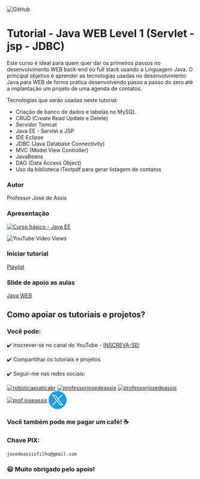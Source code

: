 ![GitHub](https://img.shields.io/github/license/professorjosedeassis/javaEE)
# Tutorial - Java WEB Level 1 (Servlet - jsp - JDBC)
Este curso é ideal para quem quer dar os primeiros passos no desenvolvimento WEB back-end ou full stack usando a Linguagem Java. O principal objetivo é aprender as tecnologias usadas no desenvolvimento Java para WEB de forma prática desenvolvendo passo a passo do zero até a implantação um projeto de uma agenda de contatos.

Tecnologias que serão usadas neste tutorial:
* Criação de banco de dados e tabelas no MySQL
* CRUD (Create Read Update e Delete)
* Servidor Tomcat
* Java EE - Servlet e JSP
* IDE Eclipse
* JDBC (Java Database Connectivity)
* MVC (Model View Controller)
* JavaBeans
* DAO (Data Access Object)
* Uso da biblioteca iTextpdf para gerar listagem de contatos
### Autor
Professor José de Assis
### Apresentação
[![Curso básico - Java EE](http://img.youtube.com/vi/7VgWAxEkv_U/0.jpg)](https://youtu.be/7VgWAxEkv_U "Assistir no YouTube")

![YouTube Video Views](https://img.shields.io/youtube/views/7VgWAxEkv_U?style=social)
### Iniciar tutorial
[Playlist](https://www.youtube.com/playlist?list=PLbEOwbQR9lqz9AnwhrrOLz9cz1-TxoiUg)

### Slide de apoio as aulas
[Java WEB](https://professorjosedeassis.github.io/javaEE/)

## Como apoiar os tutoriais e projetos?
### Você pode:
:heavy_check_mark: Inscrever-se no canal do YouTube - [INSCREVA-SE!](https://www.youtube.com/c/RoboticapraticaBr/?sub_confirmation=1)

:heavy_check_mark: Compartilhar os tutoriais e projetos

:heavy_check_mark: Seguir-me nas redes sociais:
<p align="left">
<a href="https://www.youtube.com/c/roboticapraticabr" target="blank"><img align="center" src="https://github.com/professorjosedeassis/joseassis/blob/main/img/youtube.png" alt="roboticapraticabr" height="48" width="48" /></a>
<a href="https://linkedin.com/in/professorjosedeassis" target="blank"><img align="center" src="https://github.com/professorjosedeassis/joseassis/blob/main/img/linkedin.png" alt="professorjosedeassis" height="48" width="48" /></a>
<a href="https://fb.com/professorjosedeassis" target="blank"><img align="center" src="https://github.com/professorjosedeassis/joseassis/blob/main/img/facebook.png" alt="professorjosedeassis" height="48" width="48" /></a>
<a href="https://instagram.com/prof.joseassis" target="blank"><img align="center" src="https://github.com/professorjosedeassis/joseassis/blob/main/img/instagram.png" alt="prof.joseassis" height="48" width="48" /></a>
<a href="https://twitter.com/joseassis" target="blank"><img align="center" src="https://github.com/professorjosedeassis/joseassis/blob/main/img/twitter.png" alt="joseassis" height="48" width="48" /></a>
</p>

### Você também pode me pagar um café! ☕

### Chave PIX:
` josedeassisfilho@gmail.com `

### :smiley: Muito obrigado pelo apoio!
